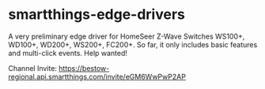 # smartthings-edge-drivers

A very preliminary edge driver for HomeSeer Z-Wave Switches WS100+, WD100+, WD200+, WS200+, FC200+.
So far, it only includes basic features and multi-click events.
Help wanted!

Channel Invite:
https://bestow-regional.api.smartthings.com/invite/eGM6WwPwP2AP 

